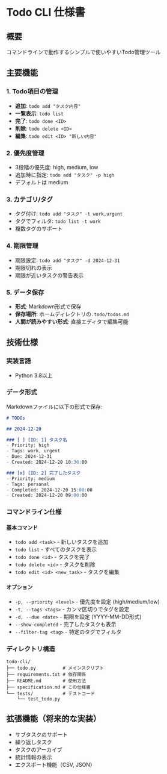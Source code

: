 # Todo CLI 仕様書

## 概要
コマンドラインで動作するシンプルで使いやすいTodo管理ツール

## 主要機能

### 1. Todo項目の管理
- **追加**: `todo add "タスク内容"`
- **一覧表示**: `todo list`
- **完了**: `todo done <ID>`
- **削除**: `todo delete <ID>`
- **編集**: `todo edit <ID> "新しい内容"`

### 2. 優先度管理
- 3段階の優先度: high, medium, low
- 追加時に指定: `todo add "タスク" -p high`
- デフォルトは medium

### 3. カテゴリ/タグ
- タグ付け: `todo add "タスク" -t work,urgent`
- タグでフィルタ: `todo list -t work`
- 複数タグのサポート

### 4. 期限管理
- 期限設定: `todo add "タスク" -d 2024-12-31`
- 期限切れの表示
- 期限が近いタスクの警告表示

### 5. データ保存
- **形式**: Markdown形式で保存
- **保存場所**: ホームディレクトリの`.todo/todos.md`
- **人間が読みやすい形式**: 直接エディタで編集可能

## 技術仕様

### 実装言語
- Python 3.8以上

### データ形式
Markdownファイルに以下の形式で保存:

```markdown
# TODOs

## 2024-12-20

### [ ] [ID: 1] タスク名
- Priority: high
- Tags: work, urgent
- Due: 2024-12-31
- Created: 2024-12-20 10:30:00

### [x] [ID: 2] 完了したタスク
- Priority: medium
- Tags: personal
- Completed: 2024-12-20 15:00:00
- Created: 2024-12-20 09:00:00
```

### コマンドライン仕様

#### 基本コマンド
- `todo add <task>` - 新しいタスクを追加
- `todo list` - すべてのタスクを表示
- `todo done <id>` - タスクを完了
- `todo delete <id>` - タスクを削除
- `todo edit <id> <new_task>` - タスクを編集

#### オプション
- `-p, --priority <level>` - 優先度を設定 (high/medium/low)
- `-t, --tags <tags>` - カンマ区切りでタグを設定
- `-d, --due <date>` - 期限を設定 (YYYY-MM-DD形式)
- `--show-completed` - 完了したタスクも表示
- `--filter-tag <tag>` - 特定のタグでフィルタ

### ディレクトリ構造
```
todo-cli/
├── todo.py          # メインスクリプト
├── requirements.txt # 依存関係
├── README.md        # 使用方法
├── specification.md # この仕様書
└── tests/           # テストコード
    └── test_todo.py
```

## 拡張機能（将来的な実装）
- サブタスクのサポート
- 繰り返しタスク
- タスクのアーカイブ
- 統計情報の表示
- エクスポート機能（CSV, JSON）